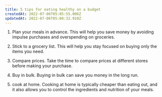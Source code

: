 ```yaml
---
title: 5 tips for eating healthy on a budget
createdAt: 2022-07-06T05:05:55.006Z
updatedAt: 2022-07-06T05:08:32.910Z
---
```


1. Plan your meals in advance. This will help you save money by avoiding impulse purchases and overspending on groceries.

2. Stick to a grocery list. This will help you stay focused on buying only the items you need.

3. Compare prices. Take the time to compare prices at different stores before making your purchase.

4. Buy in bulk. Buying in bulk can save you money in the long run.

5. cook at home. Cooking at home is typically cheaper than eating out, and it also allows you to control the ingredients and nutrition of your meals.
